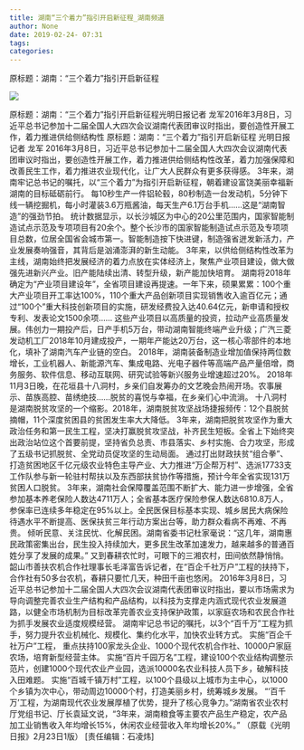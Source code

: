 ```yaml
---
title: 湖南“三个着力”指引开启新征程_湖南频道
author: None
date: 2019-02-24- 07:31
tags: 
categories: 
---
```

原标题：湖南：“三个着力”指引开启新征程
<!-- more -->
                
<img align="center" border="0" src="http://p2.ifengimg.com/a/2016/0810/204c433878d5cf9size1_w16_h16.png" />
                
            
原标题：湖南：“三个着力”指引开启新征程光明日报记者 龙军2016年3月8日，习近平总书记参加十二届全国人大四次会议湖南代表团审议时指出，要创造性开展工作，着力推进供给侧结构性
原标题：湖南：“三个着力”指引开启新征程
光明日报记者 龙军
2016年3月8日，习近平总书记参加十二届全国人大四次会议湖南代表团审议时指出，要创造性开展工作，着力推进供给侧结构性改革，着力加强保障和改善民生工作，着力推进农业现代化，让广大人民群众有更多获得感。
3年来，湖南牢记总书记的嘱托，以“三个着力”为指引开启新征程，朝着建设富饶美丽幸福新湖南的目标砥砺前行。
每10秒生产一件铝轮毂，80秒制造一台发动机，5分钟下线一辆挖掘机，每小时灌装3.6万瓶酱油，每天生产6.1万台手机……这是“湖南智造”的强劲节拍。
统计数据显示，以长沙城区为中心的20公里范围内，国家智能制造试点示范及专项项目有20余个。整个长沙市的国家智能制造试点示范及专项项目总数，位居全国省会城市第一。智能制造按下快进键，制造强省迸发新活力，产业发展奏响强音，其背后是汹涌澎湃的新生动能。
3年来，以供给侧结构性改革为主线，湖南始终把发展经济的着力点放在实体经济上，聚焦产业项目建设，做大做强先进新兴产业。旧产能陆续出清、转型升级，新产能加快培育。
湖南将2018年确定为“产业项目建设年”，全省项目建设再提速。一年下来，硕果累累：100个重大产业项目开工率达100%，110个重大产品创新项目实现销售收入逾百亿元；通过“100个”重大科技创新项目的实施，研发经费投入达40.64亿元，新申请和授权专利、发表论文1500余项……
这些产业项目以高质量的投资，拉动产业高质量发展。伟创力一期投产后，日产手机5万台，带动湖南智能终端产业升级；广汽三菱发动机工厂2018年10月建成投产，一期年产能达20万台，这一核心零部件的本地化，填补了湖南汽车产业链的空白。
2018年，湖南装备制造业增加值保持两位数增长，工业机器人、新能源汽车、集成电路、光电子器件等高端产品产量倍增，商务服务、软件信息、移动互联网、研究试验等新兴服务业增速超过20%。
2018年11月3日晚，在花垣县十八洞村，乡亲们自发筹办的文艺晚会热闹开场。农事展示、苗族高腔、苗绣绝技……脱贫的喜悦与幸福，在乡亲们心中流淌。
十八洞村是湖南脱贫攻坚的一个缩影。2018年，湖南脱贫攻坚战场捷报频传：12个县脱贫摘帽，11个深度贫困县的贫困发生率大大降低。
3年来，湖南把脱贫攻坚作为重大政治任务和第一民生工程，坚决打赢脱贫攻坚战，补齐民生短板。全省上下始终突出政治站位这个首要前提，坚持省负总责、市县落实、乡村实施、合力攻坚，形成了五级书记抓脱贫、全党动员促攻坚的生动局面。
通过打出财政扶贫“组合拳”、打造贫困地区千亿元级农业特色主导产业、大力推进“万企帮万村”、选派17733支工作队参与新一轮驻村帮扶以及东西部扶贫协作等措施，预计今年全省实现131万贫困人口脱贫。
3年来，湖南社会保障覆盖范围不断扩大、能力进一步增强，全省参加基本养老保险人数达4711万人；全省基本医疗保险参保人数达6810.8万人，参保率已连续多年稳定在95%以上。全民医保目标基本实现、城乡居民大病保险待遇水平不断提高、医保扶贫三年行动方案出台等，助力群众看病不再难、不再贵。
倾听民意、关注民忧、化解民困。湖南省委书记杜家毫说：“这几年，湖南惠民政策密集出台，民生投入持续加大，更多民生改革加速发力，越来越多的普通百姓分享了发展的成果。”
又到春耕农忙时，可眼下的三湘农村，田间依然静悄悄。
韶山市善扶农机合作社理事长毛泽富告诉记者，在“百企千社万户”工程的扶持下，合作社有50多台农机，春耕只要忙几天，种田千亩也悠闲。
2016年3月8日，习近平总书记参加十二届全国人大四次会议湖南代表团审议时指出，要以市场需求为导向调整完善农业生产结构和产品结构，以科技为支撑走内涵式现代农业发展道路，以健全市场机制为目标改革完善农业支持保护政策，以家庭农场和农民合作社为抓手发展农业适度规模经营。
湖南牢记总书记的嘱托，以3个“百千万”工程为抓手，努力提升农业机械化、规模化、集约化水平，加快农业转方式。
实施“百企千社万户”工程， 重点扶持100家龙头企业、1000个现代农机合作社、10000户家庭农场，培育新型经营主体。
实施“百片千园万名”工程，建设100个农业结构调整示范片，创建1000个现代农业产业园，选派10000名农业科技人员下乡，破解科技入田难题。
实施“百城千镇万村”工程，以100个县级以上城市为主中心，以1000个乡镇为次中心，带动周边10000个村，打造美丽乡村，统筹城乡发展。
“‘百千万’工程，为湖南现代农业发展厚植了优势，提升了核心竞争力。”湖南省农业农村厅党组书记、厅长袁延文说，“3年来，湖南粮食等主要农产品生产稳定，农产品加工业销售收入年均增长15%，休闲农业经营收入年均增长20%。”
（原载《光明日报》2月23日1版）
[责任编辑：石凌炜]
            
